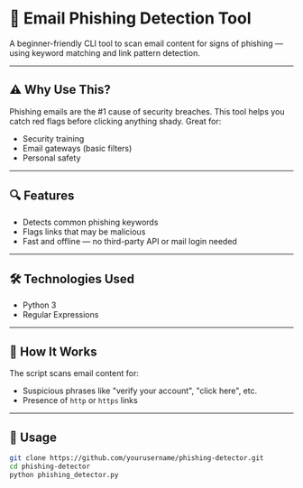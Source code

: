 # 📧 Email Phishing Detection Tool

A beginner-friendly CLI tool to scan email content for signs of phishing — using keyword matching and link pattern detection.

---

## ⚠️ Why Use This?

Phishing emails are the #1 cause of security breaches. This tool helps you catch red flags before clicking anything shady. Great for:
- Security training
- Email gateways (basic filters)
- Personal safety

---

## 🔍 Features

- Detects common phishing keywords
- Flags links that may be malicious
- Fast and offline — no third-party API or mail login needed

---

## 🛠️ Technologies Used

- Python 3
- Regular Expressions

---

## 🧠 How It Works

The script scans email content for:
- Suspicious phrases like "verify your account", "click here", etc.
- Presence of `http` or `https` links

---

## 🚀 Usage

```bash
git clone https://github.com/yourusername/phishing-detector.git
cd phishing-detector
python phishing_detector.py

